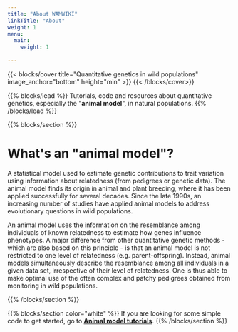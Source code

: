 ```yaml
---
title: "About WAMWIKI"
linkTitle: "About"
weight: 1
menu:
  main:
    weight: 1
   
---
```


{{< blocks/cover title="Quantitative genetics in wild populations" image_anchor="bottom" height="min" >}}
{{< /blocks/cover>}}

{{% blocks/lead %}}
Tutorials, code and resources about quantitative genetics, especially the "**animal model**", in natural populations.
{{% /blocks/lead %}}

{{% blocks/section %}}
# What's an "animal model"?

A statistical model used to estimate genetic contributions to trait variation using information about relatedness (from pedigrees or genetic data). The animal model finds its origin in animal and plant breeding, where it has been applied successfully for several decades. Since the late 1990s, an increasing number of studies have applied animal models to address evolutionary questions in wild populations.

An animal model uses the information on the resemblance among individuals of known relatedness to estimate how genes influence phenotypes. A major difference from other quantitative genetic methods - which are also based on this principle - is that an animal model is not restricted to one level of relatedness (e.g. parent-offspring). Instead, animal models simultaneously describe the resemblance among all individuals in a given data set, irrespective of their level of relatedness. One is thus able to make optimal use of the often complex and patchy pedigrees obtained from monitoring in wild populations.

{{% /blocks/section %}} 

{{% blocks/section color="white" %}} 
If you are looking for some simple code to get started, go to [**Animal model tutorials**](wildanimalmodels.org/docs/).
{{% /blocks/section %}} 

